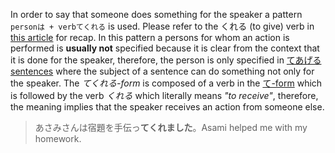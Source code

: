 In order to say that someone does something for the speaker a pattern `personは + verbてくれる` is used. Please refer to the くれる (to give) verb in [this article](165) for recap.
In this pattern a persons for whom an action is performed is **usually not** specified because it is clear from the context that it is done for the speaker, therefore, the person is only specified in [てあげる sentences](114) where the subject of a sentence can do something not only for the speaker.
The *てくれる-form* is composed of a verb in the [て-form](52) which is followed by the verb *くれる* which literally means *"to receive"*, therefore, the meaning implies that the speaker receives an action from someone else.
>あさみさんは宿題を手伝っ**てくれました**。Asami helped me with my homework.
